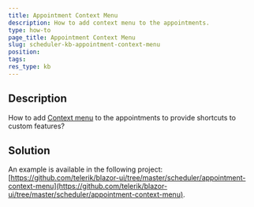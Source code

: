```yaml
---
title: Appointment Context Menu
description: How to add context menu to the appointments.
type: how-to
page_title: Appointment Context Menu
slug: scheduler-kb-appointment-context-menu
position: 
tags: 
res_type: kb
---
```



## Description

How to add [Context menu](https://docs.telerik.com/blazor-ui/components/contextmenu/overview) to the appointments to provide shortcuts to custom features?


## Solution

An example is available in the following project: [https://github.com/telerik/blazor-ui/tree/master/scheduler/appointment-context-menu](https://github.com/telerik/blazor-ui/tree/master/scheduler/appointment-context-menu).